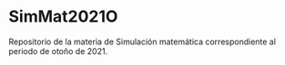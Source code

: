 # SimMat2021O
Repositorio de la materia de Simulación matemática correspondiente al periodo de otoño de 2021.
